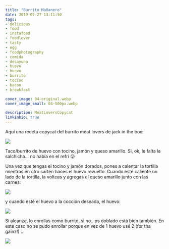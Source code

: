 ```yaml
---
title: "Burrito Mañanero"
date: 2019-07-27 13:11:50
tags:
- delicious 
- food 
- instafood 
- foodlover 
- tasty 
- egg
- foodphotography 
- comida 
- desayuno 
- huevo 
- huevo 
- burrito 
- tocino 
- bacon 
- breakfast

cover_image: 04-original.webp
cover_image_small: 04-500px.webp

description: MeatLoversCopycat
linkinbio: true
---
```





Aquí una receta copycat del burrito meat lovers de jack in the box:

[![](01-800px.webp)](01-original.webp)

Taco/burrito de huevo con tocino, jamón y queso amarillo. Si, ok, le falta la salchicha... no había en el refri 😜

Una vez que tengas el tocino y jamón dorados, pones a calentar la tortilla mientras en otro sartén haces el huevo revuelto. Cuando esté caliente un lado de la tortilla, la volteas y agregas el queso amarillo junto con las carnes:

[![](02-800px.webp)](02-original.webp)

y cuando esté el huevo a la cocción deseada, el huevo:

[![](03-800px.webp)](03-original.webp)

Si alcanza, lo enrollas como burrito, si no.. ps doblado está bien también. En este caso no se pudo enrollar porque en vez de 1 huevo usé 2 (for tha gainz!) ... 

[![](04-800px.webp)](04-original.webp)
